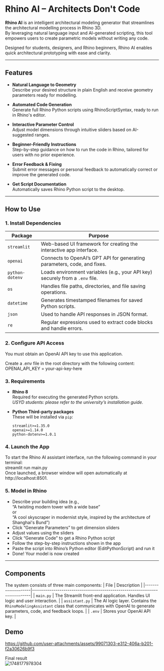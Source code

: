 # Rhino AI – Architects Don't Code

**Rhino AI** is an intelligent architectural modeling generator that streamlines the architectural modelling process in Rhino 3D.  
By leveraging natural language input and AI-generated scripting, this tool empowers users to create parametric models without writing any code.

Designed for students, designers, and Rhino beginners, Rhino AI enables quick architectural prototyping with ease and clarity.

---

##  Features

- **Natural Language to Geometry**  
  Describe your desired structure in plain English and receive geometry parameters ready for modelling.

- **Automated Code Generation**  
  Generate full Rhino Python scripts using RhinoScriptSyntax, ready to run in Rhino's editor.

- **Interactive Parameter Control**  
  Adjust model dimensions through intuitive sliders based on AI-suggested ranges.

- **Beginner-Friendly Instructions**  
  Step-by-step guidance on how to run the code in Rhino, tailored for users with no prior experience.

- **Error Feedback & Fixing**  
  Submit error messages or personal feedback to automatically correct or improve the generated code.

- **Get Script Documentation**  
  Automatically saves Rhino Python script to the desktop.
  
---

##  How to Use

### 1. Install Dependencies
| Package         | Purpose                                                                       |
| --------------- | ----------------------------------------------------------------------------- |
| `streamlit`     | Web-based UI framework for creating the interactive app interface.            |
| `openai`        | Connects to OpenAI’s GPT API for generating parameters, code, and fixes.      |
| `python-dotenv` | Loads environment variables (e.g., your API key) securely from a `.env` file. |
| `os`            | Handles file paths, directories, and file saving operations.                  |
| `datetime`      | Generates timestamped filenames for saved Python scripts.                     |
| `json`          | Used to handle API responses in JSON format.                                  |
| `re`            | Regular expressions used to extract code blocks and handle errors.            |

### 2. Configure API Access  
You must obtain an OpenAI API key to use this application. 

Create a .env file in the root directory with the following content:  
OPENAI_API_KEY = your-api-key-here

### 3. Requirements

- **Rhino 8**  
  Required for executing the generated Python scripts.  
  _USYD students: please refer to the university’s installation guide._

- **Python Third-party packages**  
  These will be installed via `pip`:

  ```text
  streamlit>=1.35.0
  openai>=1.14.0
  python-dotenv>=1.0.1  

### 4. Launch the App  
To start the Rhino AI assistant interface, run the following command in your terminal:  
streamlit run main.py  
Once launched, a browser window will open automatically at http://localhost:8501.  

### 5. Model in Rhino  
- Describe your building idea (e.g.,  
“A twisting modern tower with a wide base”  
or  
“A cool skyscraper in modernist style, inspired by the architecture of Shanghai's Bund”)    
- Click “Generate Parameters” to get dimension sliders  
- Adjust values using the sliders  
- Click “Generate Code” to get a Rhino Python script  
- Follow the step-by-step instructions shown in the app  
- Paste the script into Rhino’s Python editor (EditPythonScript) and run it  
- Done! Your model is now created  

---

##  Components

The system consists of three main components:
| File               | Description                                                                 |
|--------------------|-----------------------------------------------------------------------------|
| `main.py`          | The Streamlit front-end application. Handles UI logic and user interaction. |
| `assistant.py`     | The AI logic layer. Contains the `RhinoModelingAssistant` class that communicates with OpenAI to generate parameters, code, and feedback loops. |
| `.env`             | Stores your OpenAI API key.                |

##  Demo  
https://github.com/user-attachments/assets/99071303-e312-406a-b201-f2a30626b9f3  

Final result  
![1748177978304](https://github.com/user-attachments/assets/27867fd4-4826-431e-a6c7-781d3abd5be2)





